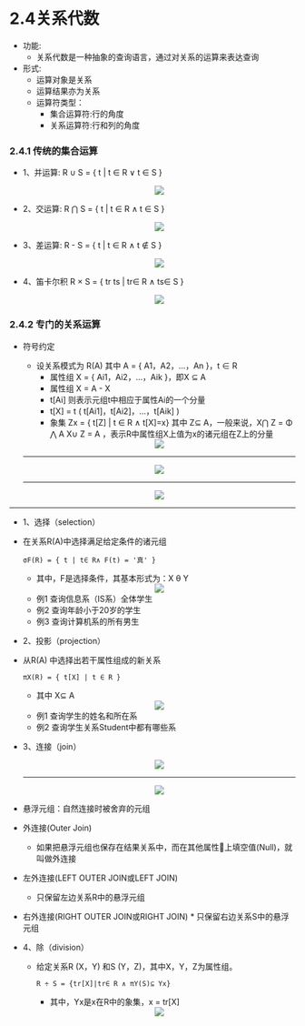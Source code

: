 # 2.4关系代数

* 功能:
  * 关系代数是一种抽象的查询语言，通过对关系的运算来表达查询
* 形式:
  * 运算对象是关系
  * 运算结果亦为关系
  * 运算符类型：
    * 集合运算符:行的角度
    * 关系运算符:行和列的角度

### 2.4.1  传统的集合运算

* 1、并运算:	R ∪ S = { t | t ∈ R ∨ t ∈ S  }


   <div align="center"><img src="./img/并运算.png"/></div>

* 2、交运算:	R ⋂ S = { t | t ∈ R ∧ t ∈ S }


   <div align="center"><img src="./img/交运算.png"/></div>

* 3、差运算:	R - S = { t | t ∈ R ∧ t ∉ S }

   <div align="center"><img src="./img/差运算.png"/></div>

* 4、笛卡尔积	R × S = { tr  ts | tr∈ R ∧ ts∈ S }

   <div align="center"><img src="./img/笛卡尔积1.png"/></div>


### 2.4.2 专门的关系运算

* 符号约定
  * 设关系模式为 R(A) 其中 A = { A1，A2，…，An }，t ∈ R
    * 属性组 X = { Ai1，Ai2，…，Aik }，即X ⊆ A
    * 属性组 X  = A - X
    * t[Ai] 则表示元组t中相应于属性Ai的一个分量
    * t[X] = t ( t[Ai1]，t[Ai2]，…，t[Aik] )
    * 象集  Zx = { t[Z] | t ∈ R ∧  t[X]=x} 其中 Z⊆ A，一般来说，X⋂ Z = Φ ⋀ A X∪ Z = A ，表示R中属性组X上值为x的诸元组在Z上的分量

   <div align="center"><img src="./img/student.png"/></div>
   
   ---------

   <div align="center"><img src="./img/course.png"/></div>
   
   ---------

   <div align="center"><img src="./img/sc.png"/></div>

-----------------

* 1、选择（selection）

* 在关系R(A)中选择满足给定条件的诸元组 

     `σF(R) = { t | t∈ R∧ F(t) = '真' }`
    
    * 其中，F是选择条件，其基本形式为：X θ Y


   <div align="center"><img src="./img/选择.png"/></div>

  * 例1 查询信息系（IS系）全体学生
  * 例2 查询年龄小于20岁的学生
  * 例3 查询计算机系的所有男生

* 2、投影（projection）

* 从R(A) 中选择出若干属性组成的新关系

     `πX(R) = { t[X] | t ∈ R }`      
     
     * 其中 X⊆ A

   <div align="center"><img src="./img/投影.png"/></div>

    * 例1 查询学生的姓名和所在系
    * 例2 查询学生关系Student中都有哪些系

* 3、连接（join）


   <div align="center"><img src="./img/连接1.png"/></div>
   
   -------
   
   <div align="center"><img src="./img/连接2.png"/></div>

* 悬浮元组：自然连接时被舍弃的元组
* 外连接(Outer Join)
    * 如果把悬浮元组也保存在结果关系中，而在其他属性上填空值(Null)，就叫做外连接
* 左外连接(LEFT OUTER JOIN或LEFT JOIN)
    * 只保留左边关系R中的悬浮元组
* 右外连接(RIGHT OUTER JOIN或RIGHT JOIN)
 	  * 只保留右边关系S中的悬浮元组

* 4、除（division）

    * 给定关系R (X，Y) 和S (Y，Z)，其中X，Y，Z为属性组。
    
      `R ÷ S = {tr[X]|tr∈ R ∧ πY(S)⊆ Yx}`
    
      * 其中，Yx是x在R中的象集，x = tr[X]

   <div align="center"><img src="./img/除.png"/></div>


















































